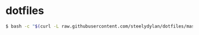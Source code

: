 # dotfiles


```sh
$ bash -c "$(curl -L raw.githubusercontent.com/steelydylan/dotfiles/master/etc/install)"
```
